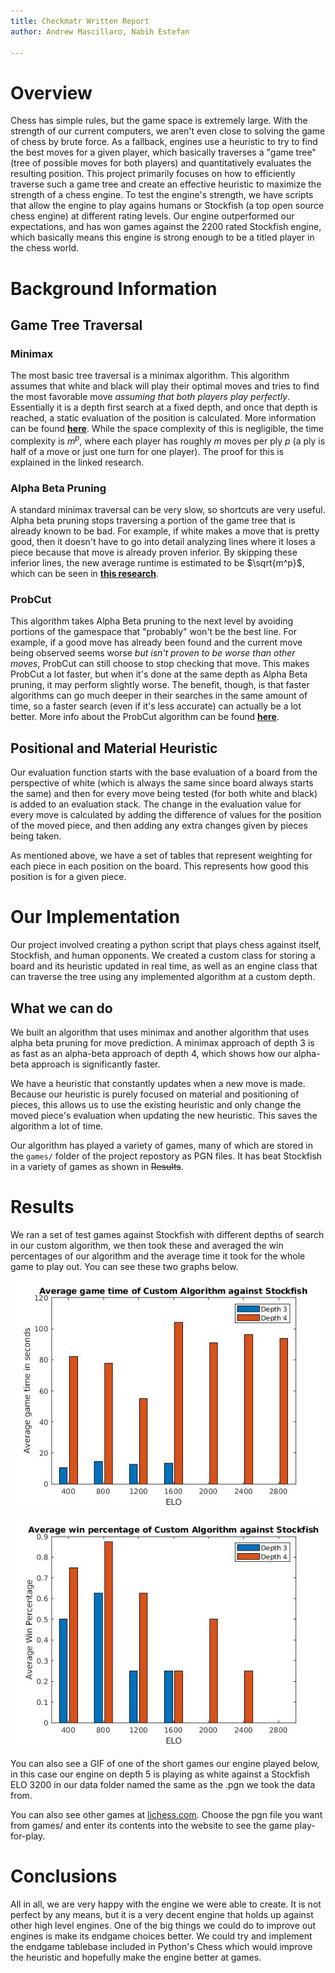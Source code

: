 ```yaml
---
title: Checkmatr Written Report
author: Andrew Mascillaro, Nabih Estefan

---
```


# Overview

Chess has simple rules, but the game
space is extremely large. With the strength
of our current computers, we aren't even
close to solving the game of chess by brute force.
As a fallback, engines use a heuristic to
try to find the best moves for a given player,
which basically traverses a "game tree" (tree
of possible moves for both players) and quantitatively
evaluates the resulting position. This project
primarily focuses on how to efficiently
traverse such a game tree and create an effective
heuristic to maximize the strength of a chess engine.
To test the engine's strength, we have scripts
that allow the engine to play agains humans or Stockfish (a top
open source chess engine) at different rating levels.
Our engine outperformed our expectations, and has
won games against the 2200 rated Stockfish engine,
which basically means this engine is strong enough
to be a titled player in the chess world.

# Background Information

## Game Tree Traversal

### Minimax

The most basic tree traversal is a minimax
algorithm. This algorithm assumes that white
and black will play their optimal moves and
tries to find the most favorable move
_assuming that both players play perfectly_.
Essentially it is a depth first search
at a fixed depth, and once that depth is
reached, a static evaluation of the position
is calculated.
More information can be found [**here**](https://www.chessprogramming.org/Minimax).
While the space complexity of this is negligible,
the time complexity is $m^p$, where each
player has roughly $m$ moves per ply $p$ (a
ply is half of a move or just one turn for one
player). The proof for this is explained in
the linked research.

### Alpha Beta Pruning

A standard minimax traversal can be very slow,
so shortcuts are very useful.
Alpha beta pruning stops traversing a portion
of the game tree that is already known to be
bad. For example, if white makes a move that
is pretty good, then it doesn't have to
go into detail analyzing lines where it loses
a piece because that move is already proven
inferior. By skipping these inferior lines,
the new average runtime is estimated to be
$\sqrt{m^p}$, which can be seen in
[**this research**](https://www.chessprogramming.org/Alpha-Beta).

### ProbCut

This algorithm takes Alpha Beta pruning
to the next level by avoiding portions
of the gamespace that "probably" won't be
the best line. For example, if a good move has
already been found and the current move
being observed seems worse *but isn't
proven to be worse than other moves*, ProbCut
can still choose to stop checking that move.
This makes ProbCut a lot faster, but when it's done
at the same depth as Alpha Beta pruning, it may
perform slightly worse. The benefit, though, is
that faster algorithms can go much deeper in
their searches in the same amount of time,
so a faster search (even if it's less accurate)
can actually be a lot better. More info about
the ProbCut algorithm can be found [**here**](https://www.chessprogramming.org/ProbCut).

## Positional and Material Heuristic

Our evaluation function starts with the base
evaluation of a board from the perspective of
white (which is always the same since board
always starts the same) and then for every
move being tested (for both white and black)
is added to an evaluation stack. The change
in the evaluation value for every move is
calculated by adding the difference of values
for the position of the moved piece, and then
adding any extra changes given by pieces being
taken.

As mentioned above, we have a set of tables
that represent weighting for each piece in
each position on the board. This represents
how good this position is for a given piece.

# Our Implementation

Our project involved creating a python script that
plays chess against itself, Stockfish, and human opponents.
We created a custom class for storing a board and its
heuristic updated in real time, as well as an engine
class that can traverse the tree using any implemented algorithm
at a custom depth.

## What we can do

We built an algorithm that uses minimax
and another algorithm that uses alpha beta
pruning for move prediction. A minimax approach
of depth 3 is as fast as an alpha-beta approach
of depth 4, which shows how our alpha-beta approach
is significantly faster.

We have a heuristic that constantly updates when a new
move is made. Because our heuristic is purely focused
on material and positioning of pieces, this allows us to use
the existing heuristic and only change the moved piece's
evaluation when updating the new heuristic. This saves the
algorithm a lot of time.

Our algorithm has played a variety of games, many
of which are stored in the `games/` folder of the project
repostory as PGN files. It has beat Stockfish in a variety of games
as shown in ~~Results~~.

# Results

We ran a set of test games against Stockfish
with different depths of search in our custom algorithm,
we then took these and averaged the win percentages of
our algorithm and the average time it took for the whole
game to play out. You can see these two graphs below.

![Gametime Graph](../data/AvgTime.jpg)

![Win Percentage Graph](../data/AvgWin.jpg)

You can also see a GIF of one of the short games
our engine played below, in this case our engine
on depth 5 is playing as white against a
Stockfish ELO 3200 in our data folder named the
same as the .pgn we took the data from.

You can also see other games at [lichess.com](lichess.com).
Choose the pgn file you want from games/ and enter its
contents into the website to see the game play-for-play.

<!---

![Win Percentage Graph](../data/1619924817.gif)
--->
# Conclusions

All in all, we are very happy with the engine we
were able to create. It is not perfect by any means,
but it is a very decent engine that holds up against
other high level engines. One of the big things we
could do to improve out engines is make its endgame
choices better. We could try and implement the endgame
tablebase included in Python's Chess which would improve
the heuristic and hopefully make the engine better at games.
